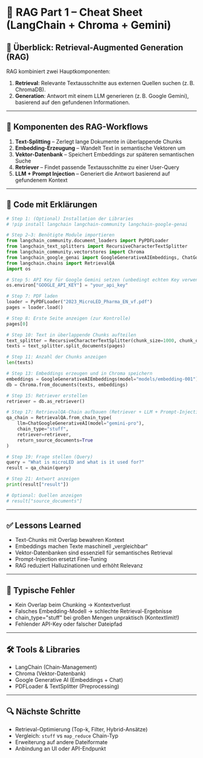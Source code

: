 # 🧠 RAG Part 1 – Cheat Sheet (LangChain + Chroma + Gemini)

## 📌 Überblick: Retrieval-Augmented Generation (RAG)

RAG kombiniert zwei Hauptkomponenten:
1. **Retrieval**: Relevante Textausschnitte aus externen Quellen suchen (z. B. ChromaDB).
2. **Generation**: Antwort mit einem LLM generieren (z. B. Google Gemini), basierend auf den gefundenen Informationen.

---

## 🔧 Komponenten des RAG-Workflows

1. **Text-Splitting** – Zerlegt lange Dokumente in überlappende Chunks
2. **Embedding-Erzeugung** – Wandelt Text in semantische Vektoren um
3. **Vektor-Datenbank** – Speichert Embeddings zur späteren semantischen Suche
4. **Retriever** – Findet passende Textausschnitte zu einer User-Query
5. **LLM + Prompt Injection** – Generiert die Antwort basierend auf gefundenem Kontext

---

## 🧩 Code mit Erklärungen

```python
# Step 1: (Optional) Installation der Libraries
# !pip install langchain langchain-community langchain-google-genai

# Step 2–3: Benötigte Module importieren
from langchain_community.document_loaders import PyPDFLoader
from langchain_text_splitters import RecursiveCharacterTextSplitter
from langchain_community.vectorstores import Chroma
from langchain_google_genai import GoogleGenerativeAIEmbeddings, ChatGoogleGenerativeAI
from langchain.chains import RetrievalQA
import os
```

```python
# Step 5: API Key für Google Gemini setzen (unbedingt echten Key verwenden)
os.environ["GOOGLE_API_KEY"] = "your_api_key"
```

```python
# Step 7: PDF laden
loader = PyPDFLoader("2023_MicroLED_Pharma_EN_vf.pdf")
pages = loader.load()
```

```python
# Step 8: Erste Seite anzeigen (zur Kontrolle)
pages[0]
```

```python
# Step 10: Text in überlappende Chunks aufteilen
text_splitter = RecursiveCharacterTextSplitter(chunk_size=1000, chunk_overlap=100)
texts = text_splitter.split_documents(pages)
```

```python
# Step 11: Anzahl der Chunks anzeigen
len(texts)
```

```python
# Step 13: Embeddings erzeugen und in Chroma speichern
embeddings = GoogleGenerativeAIEmbeddings(model="models/embedding-001")
db = Chroma.from_documents(texts, embeddings)
```

```python
# Step 15: Retriever erstellen
retriever = db.as_retriever()
```

```python
# Step 17: RetrievalQA-Chain aufbauen (Retriever + LLM + Prompt-Injection)
qa_chain = RetrievalQA.from_chain_type(
    llm=ChatGoogleGenerativeAI(model="gemini-pro"),
    chain_type="stuff",
    retriever=retriever,
    return_source_documents=True
)
```

```python
# Step 19: Frage stellen (Query)
query = "What is microLED and what is it used for?"
result = qa_chain(query)
```

```python
# Step 21: Antwort anzeigen
print(result["result"])

# Optional: Quellen anzeigen
# result["source_documents"]
```

---

## ✅ Lessons Learned

- Text-Chunks mit Overlap bewahren Kontext
- Embeddings machen Texte maschinell „vergleichbar“
- Vektor-Datenbanken sind essenziell für semantisches Retrieval
- Prompt-Injection ersetzt Fine-Tuning
- RAG reduziert Halluzinationen und erhöht Relevanz

---

## 🧠 Typische Fehler

- Kein Overlap beim Chunking → Kontextverlust
- Falsches Embedding-Modell → schlechte Retrieval-Ergebnisse
- chain_type="stuff" bei großen Mengen unpraktisch (Kontextlimit!)
- Fehlender API-Key oder falscher Dateipfad

---

## 🛠 Tools & Libraries

- LangChain (Chain-Management)
- Chroma (Vektor-Datenbank)
- Google Generative AI (Embeddings + Chat)
- PDFLoader & TextSplitter (Preprocessing)

---

## 🔍 Nächste Schritte

- Retrieval-Optimierung (Top-k, Filter, Hybrid-Ansätze)
- Vergleich: `stuff` vs `map_reduce` Chain-Typ
- Erweiterung auf andere Dateiformate
- Anbindung an UI oder API-Endpunkt
